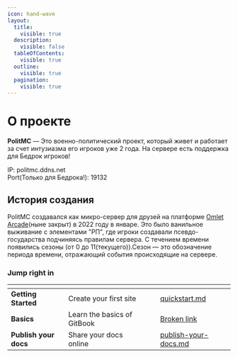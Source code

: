 ```yaml
---
icon: hand-wave
layout:
  title:
    visible: true
  description:
    visible: false
  tableOfContents:
    visible: true
  outline:
    visible: true
  pagination:
    visible: true
---
```


# О проекте

**PolitMC** — Это военно-политический проект, который живет и работает за счет интузиазма его игроков уже 2 года. На сервере есть поддержка для Бедрок игроков!

IP: politmc.ddns.net\
Port(Только для Бедрока!): 19132



## &#x20;                                        История создания

PolitMC создавался как микро-сервер для друзей на платформе [Omlet Arcade](https://omlet-arcade-ru.com/)(ныне закрыт) в 2022 году в январе. Это было ванильное выживание с элементами "РП", где игроки создавали псевдо-государства подчиняясь правилам сервера. C течением времени появились сезоны (от 0 до 11(текущего)).Сезон — это обозначение периода времени, отражающий события происходящие на сервере.

### Jump right in

<table data-view="cards"><thead><tr><th></th><th></th><th data-hidden data-card-cover data-type="files"></th><th data-hidden></th><th data-hidden data-card-target data-type="content-ref"></th></tr></thead><tbody><tr><td><strong>Getting Started</strong></td><td>Create your first site</td><td></td><td></td><td><a href="nachat-igru/quickstart.md">quickstart.md</a></td></tr><tr><td><strong>Basics</strong></td><td>Learn the basics of GitBook</td><td></td><td></td><td><a href="broken-reference">Broken link</a></td></tr><tr><td><strong>Publish your docs</strong></td><td>Share your docs online</td><td></td><td></td><td><a href="nachat-igru/publish-your-docs.md">publish-your-docs.md</a></td></tr></tbody></table>
